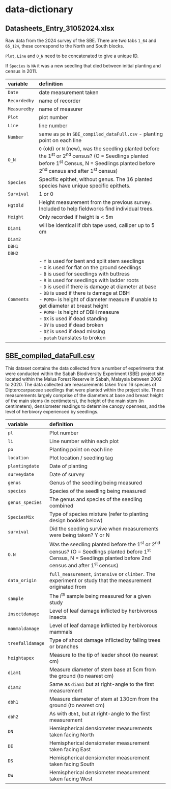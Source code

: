 # data-dictionary

## Datasheets_Entry_31052024.xlsx
Raw data from the 2024 survey of the SBE. There are two tabs `1_64` and `65_124`, 
these correspond to the North and South blocks.

`Plot`, `Line` and `O_N` need to be concatenated to give a unique ID. 

If `Species` is `NA` it was a new seedling that died between initial planting and census in 2011.

|variable                           |definition                        |
|:----------------------------------|:---------------------------------|
|`Date` | date measurement taken |
|`Recordedby`| name of recorder |
|`Measuredby`| name of measurer |
|`Plot `| plot number |
|`Line`| line number |
|`Number`| same as `po` in `SBE_compiled_dataFull.csv` - planting point on each line |
|`O_N`| `O` (old) or `N` (new), was the seedling planted before the 1<sup>st</sup> or 2<sup>nd</sup> census? (O = Seedlings planted before 1<sup>st</sup> Census, N = Seedlings planted before 2<sup>nd</sup> census and after 1<sup>st</sup> census) |
|`Species`| Specific epithet, without genus. The 16 planted species have unique specific epithets. |
|`Survival`| 1 or 0 |
|`HgtOld`| Height measurement from the previous survey. Included to help fieldworks find individual trees. |
|`Height`| Only recorded if height is < 5m |
|`Diam1`| will be identical if dbh tape used, calliper up to 5 cm|
|`Diam2`| |
|`DBH1`| |
|`DBH2`| |
|`Comments`| - `Y` is used for bent and split stem seedlings <br/> - `X` is used for flat on the ground seedlings <br/> - `B` is used for seedlings with buttress <br/> - `R` is used for seedlings with ladder roots <br/> - `D` is used if there is damage at diameter at base  <br/> - `DB` is used if there is damage at DBH <br/> - `POMD=` is height of diameter measure if unable to get diameter at breast height <br/> - `POMB=` is height of DBH measure <br/> - `DX` is used if dead standing <br/> - `DY` is used if dead broken <br/> - `DZ` is used if dead missing <br/> - `patah` translates to broken |

## [SBE_compiled_dataFull.csv](https://zenodo.org/doi/10.5281/zenodo.10815814)
This dataset contains the data collected from a number of experiments that were conducted within the Sabah Biodiversity Experiment (SBE) project site located within the Malua Forest Reserve in Sabah, Malaysia between 2002 to 2020. The data collected are measurements taken from 16 species of Dipterocarpaceae seedlings that were planted within the project site. These measurements largely comprise of the diameters at base and breast height of the main stems (in centimeters), the height of the main stem (in centimeters), densiometer readings to determine canopy openness, and the level of herbivory experienced by seedlings.

|variable                           |definition                        |
|:----------------------------------|:---------------------------------|
|`pl` | Plot number |
|`li`| Line number within each plot |
|`po`| Planting point on each line |
|`location`| Plot location /  seedling tag |
|`plantingdate`| Date of planting |
|`surveydate`| Date of survey |
|`genus`| Genus of the seedling being measured |
|`species`| Species of the seedling being measured |
|`genus_species`| The genus and species of the seedling combined |
|`SpeciesMix`| Type of species mixture (refer to planting design booklet below) |
|`survival`| Did the seedling survive when measurements were being taken? Y or N  |
|`O.N`| Was the seedling planted before the 1<sup>st</sup> or 2<sup>nd</sup> census? (O = Seedlings planted before 1<sup>st</sup> Census, N = Seedlings planted before 2nd census and after 1<sup>st</sup> census) |
|`data_origin`| `full_measurement`, `intensive` or `climber`. The experiment or study that the measurement originated from |
|`sample`| The i<sup>th</sup> sample being measured for a given study  |
|`insectdamage`| Level of leaf damage inflicted by herbivorous insects |
|`mammaldamage`| Level of leaf damage inflicted by herbivorous mammals |
|`treefalldamage`| Type of shoot damage inflicted by falling trees or branches |
|`heightapex`| Measure to the tip of leader shoot (to nearest cm) |
|`diam1`| Measure diameter of stem base at 5cm from the ground (to nearest cm) |
|`diam2`| Same as `diam1` but at right-angle to the first measurement |
|`dbh1`| Measure diameter of stem at 130cm from the ground (to nearest cm) |
|`dbh2`| As with `dbh1`, but at right-angle to the first measurement |
|`DN`| Hemispherical densiometer measurements taken facing North |
|`DE`| Hemispherical densiometer measurement taken facing East |
|`DS`| Hemispherical densiometer measurement taken facing South |
|`DW`| Hemispherical densiometer measurement taken facing West |












